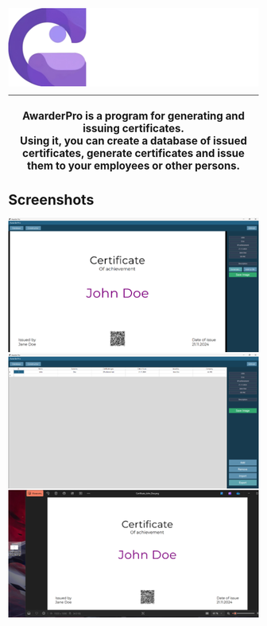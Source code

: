 
<img src="https://github.com/strike11/AwarderPro/blob/main/github/logo2.png">
<hr>
<h2 align=center>AwarderPro is a program for generating and issuing certificates.<br>Using it, you can create a database of issued certificates, generate certificates and issue them to your employees or other persons.</h2>
<h1>Screenshots</h1>
<img src="https://github.com/strike11/AwarderPro/blob/main/github/scr1.png">
<img src="https://github.com/strike11/AwarderPro/blob/main/github/scr2.png">
<img src="https://github.com/strike11/AwarderPro/blob/main/github/scr3.png">
